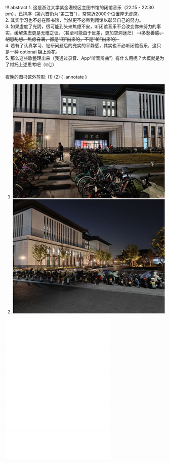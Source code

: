 !!! abstract
    1. 这是浙江大学紫金港校区主图书馆的闭馆音乐（22:15 - 22:30 pm），已排序（第六首仍为“第二首”），常常近2000个位置座无虚席。  
    2. 其实学习也不必在图书馆，当然更不必熬到闭馆以彰显自己的努力。  
    3. 如果虚度了光阴，很可能到头来焦虑不安，听闭馆音乐不会改变你未努力的事实，缓解焦虑更是无稽之谈。（甚至可能由于反差，更加空洞迷茫） ~~（多愁善感、胡思乱想、焦虑自满，都是“闲”出来的，不是“忙”出来的）~~  
    4. 若有了认真学习、钻研问题后的充实的平静感，其实也不必听闭馆音乐，这只是一种 optional 锦上添花。  
    5. 那么这些歌整理出来（我通过录音、App“听音辨曲”）有什么用呢？大概就是为了衬托上述思考吧（🤓👆）  

夜晚的图书馆外剪影: (1) (2)
{ .annotate }  

1.  ![lib_photo](lib1.jpg)
2.  ![lib_photo](lib2.jpg)
<iframe frameborder="no" border="0" marginwidth="0" marginheight="0" width=330 height=86 src="//music.163.com/outchain/player?type=2&id=522083291&auto=1&height=66"></iframe>
<iframe frameborder="no" border="0" marginwidth="0" marginheight="0" width=330 height=86 src="//music.163.com/outchain/player?type=2&id=1857589529&auto=1&height=66"></iframe>
<iframe frameborder="no" border="0" marginwidth="0" marginheight="0" width=330 height=86 src="//music.163.com/outchain/player?type=2&id=1864891956&auto=1&height=66"></iframe>
<iframe frameborder="no" border="0" marginwidth="0" marginheight="0" width=330 height=86 src="//music.163.com/outchain/player?type=2&id=1864891957&auto=1&height=66"></iframe>
<iframe frameborder="no" border="0" marginwidth="0" marginheight="0" width=330 height=86 src="//music.163.com/outchain/player?type=2&id=1864891959&auto=1&height=66"></iframe>